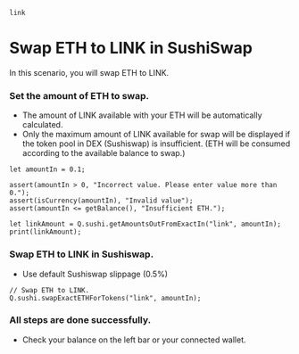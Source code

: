 ```meta-Currency
link
```

# Swap ETH to LINK in SushiSwap

In this scenario, you will swap ETH to LINK.

### Set the amount of ETH to swap.

- The amount of LINK available with your ETH will be automatically calculated.
- Only the maximum amount of LINK available for swap will be displayed if the token pool in DEX (Sushiswap) is insufficient. (ETH will be consumed according to the available balance to swap.)

```input-Dynamic ETH
let amountIn = 0.1;
```

```input-Verify
assert(amountIn > 0, "Incorrect value. Please enter value more than 0.");
assert(isCurrency(amountIn), "Invalid value");
assert(amountIn <= getBalance(), "Insufficient ETH.");
```

```output-Dynamic LINK
let linkAmount = Q.sushi.getAmountsOutFromExactIn("link", amountIn);
print(linkAmount);
```

### Swap ETH to LINK in Sushiswap.

- Use default Sushiswap slippage (0.5%)

```taster
// Swap ETH to LINK.
Q.sushi.swapExactETHForTokens("link", amountIn);
```

### All steps are done successfully.

- Check your balance on the left bar or your connected wallet.
